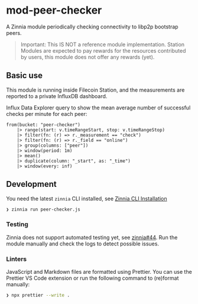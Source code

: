 # mod-peer-checker

A Zinnia module periodically checking connectivity to libp2p bootstrap peers.

> Important: This IS NOT a reference module implementation. Station Modules are expected to pay
> rewards for the resources contributed by users, this module does not offer any rewards (yet).

## Basic use

This module is running inside Filecoin Station, and the measurements are reported to a private
InfluxDB dashboard.

Influx Data Explorer query to show the mean average number of successful checks per minute for each
peer:

```
from(bucket: "peer-checker")
    |> range(start: v.timeRangeStart, stop: v.timeRangeStop)
    |> filter(fn: (r) => r._measurement == "check")
    |> filter(fn: (r) => r._field == "online")
    |> group(columns: ["peer"])
    |> window(period: 1m)
    |> mean()
    |> duplicate(column: "_start", as: "_time")
    |> window(every: inf)
```

## Development

You need the latest `zinnia` CLI installed, see
[Zinnia CLI Installation](https://github.com/filecoin-station/zinnia/blob/main/cli/README.md#installation)

```bash
❯ zinnia run peer-checker.js
```

### Testing

Zinnia does not support automated testing yet, see
[zinnia#44](https://github.com/filecoin-station/zinnia/issues/44). Run the module manually and check
the logs to detect possible issues.

### Linters

JavaScript and Markdown files are formatted using Prettier. You can use the Prettier VS Code
extension or run the following command to (re)format manually:

```bash
❯ npx prettier --write .
```
